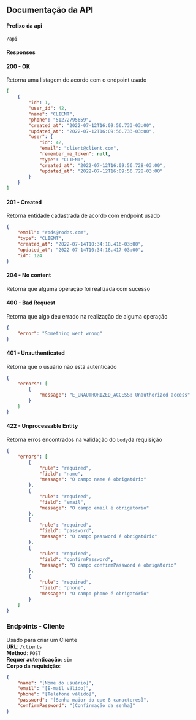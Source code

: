 
## Documentação da API

#### Prefixo da api
`/api`

#### Responses
#### 200 - OK
Retorna uma listagem de acordo com o endpoint usado
```json
[
	{
		"id": 1,
		"user_id": 42,
		"name": "CLIENT",
		"phone": "51272795659",
		"created_at": "2022-07-12T16:09:56.733-03:00",
		"updated_at": "2022-07-12T16:09:56.733-03:00",
		"user": {
			"id": 42,
			"email": "client@client.com",
			"remember_me_token": null,
			"type": "CLIENT",
			"created_at": "2022-07-12T16:09:56.728-03:00",
			"updated_at": "2022-07-12T16:09:56.728-03:00"
		}
	}
]
```

#### 201 - Created
Retorna entidade cadastrada de acordo com endpoint usado
```json
{
	"email": "rods@rodas.com",
	"type": "CLIENT",
	"created_at": "2022-07-14T10:34:18.416-03:00",
	"updated_at": "2022-07-14T10:34:18.417-03:00",
	"id": 124
}
```

#### 204 - No content
Retorna que alguma operação foi realizada com sucesso

#### 400 - Bad Request
Retorna que algo deu errado na realização de alguma operação
```json
{
	"error": "Something went wrong"
}
```

#### 401 - Unauthenticated
Retorna que o usuário não está autenticado
```json
{
	"errors": [
		{
			"message": "E_UNAUTHORIZED_ACCESS: Unauthorized access"
		}
	]
}
```

#### 422 - Unprocessable  Entity
Retorna erros encontrados na validação do `body`da requisição
```json
{
	"errors": [
		{
			"rule": "required",
			"field": "name",
			"message": "O campo name é obrigatório"
		},
		{
			"rule": "required",
			"field": "email",
			"message": "O campo email é obrigatório"
		},
		{
			"rule": "required",
			"field": "password",
			"message": "O campo password é obrigatório"
		},
		{
			"rule": "required",
			"field": "confirmPassword",
			"message": "O campo confirmPassword é obrigatório"
		},
		{
			"rule": "required",
			"field": "phone",
			"message": "O campo phone é obrigatório"
		}
	]
}
```


### Endpoints - Cliente
Usado para criar um Cliente \
**URL**: `/clients`\
**Method**: `POST`\
**Requer autenticação**: `sim`\
**Corpo da requisição**:
```json
{
	"name": "[Nome do usuário]",
	"email": "[E-mail válido]",
	"phone": "[Telefone válido]",
	"password": "[Senha maior do que 8 caracteres]",
	"confirmPassword": "[Confirmação da senha]"
}
```
